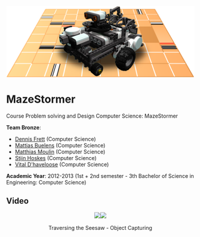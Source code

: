 <p align="center"><img src="https://github.com/matt77hias/MazeStormer/blob/master/res/MazeStormer.png"></p>

# MazeStormer

Course Problem solving and Design Computer Science: MazeStormer

**Team Bronze**:
* [Dennis Frett](https://github.com/dennis-frett) (Computer Science)
* [Mattias Buelens](http://github.com/MattiasBuelens) (Computer Science)
* [Matthias Moulin](https://github.com/matt77hias) (Computer Science)
* [Stijn Hoskes](https://github.com/stijnhoskens) (Computer Science)
* [Vital D'haveloose](http://github.com/vital-dhaveloose) (Computer Science)

**Academic Year**: 2012-2013 (1st + 2nd semester - 3th Bachelor of Science in Engineering: Computer Science)

## Video

<p align="center"><a href="https://www.youtube.com/watch?v=PkklxX5FeSE?autoplay=1"><img src="http://img.youtube.com/vi/PkklxX5FeSE/0.jpg" width="430"></a><a href="https://www.youtube.com/watch?v=WiFAeo-Ifsk?autoplay=1"><img src="http://img.youtube.com/vi/WiFAeo-Ifsk/0.jpg" width="430"></a></p>
<p align="center">Traversing the Seesaw - Object Capturing</p>
